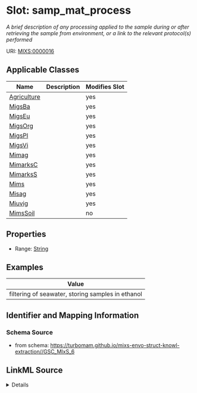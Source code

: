 # Slot: samp_mat_process


_A brief description of any processing applied to the sample during or after retrieving the sample from environment, or a link to the relevant protocol(s) performed_



URI: [MIXS:0000016](https://w3id.org/mixs/0000016)



<!-- no inheritance hierarchy -->




## Applicable Classes

| Name | Description | Modifies Slot |
| --- | --- | --- |
[Agriculture](Agriculture.md) |  |  yes  |
[MigsBa](MigsBa.md) |  |  yes  |
[MigsEu](MigsEu.md) |  |  yes  |
[MigsOrg](MigsOrg.md) |  |  yes  |
[MigsPl](MigsPl.md) |  |  yes  |
[MigsVi](MigsVi.md) |  |  yes  |
[Mimag](Mimag.md) |  |  yes  |
[MimarksC](MimarksC.md) |  |  yes  |
[MimarksS](MimarksS.md) |  |  yes  |
[Mims](Mims.md) |  |  yes  |
[Misag](Misag.md) |  |  yes  |
[Miuvig](Miuvig.md) |  |  yes  |
[MimsSoil](MimsSoil.md) |  |  no  |







## Properties

* Range: [String](String.md)






## Examples

| Value |
| --- |
| filtering of seawater, storing samples in ethanol |

## Identifier and Mapping Information







### Schema Source


* from schema: https://turbomam.github.io/mixs-envo-struct-knowl-extraction//GSC_MIxS_6




## LinkML Source

<details>
```yaml
name: samp_mat_process
description: A brief description of any processing applied to the sample during or
  after retrieving the sample from environment, or a link to the relevant protocol(s)
  performed
title: sample material processing
notes:
- material
- process
- sample
examples:
- value: filtering of seawater, storing samples in ethanol
in_subset:
- nucleic acid sequence source
from_schema: https://turbomam.github.io/mixs-envo-struct-knowl-extraction//GSC_MIxS_6
rank: 1000
slot_uri: MIXS:0000016
multivalued: false
alias: samp_mat_process
domain_of:
- Agriculture
- MigsBa
- MigsEu
- MigsOrg
- MigsPl
- MigsVi
- Mimag
- MimarksC
- MimarksS
- Mims
- Misag
- Miuvig
range: string

```
</details>